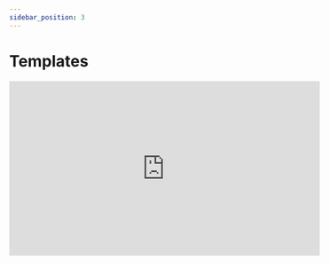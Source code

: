 ```yaml
---
sidebar_position: 3
---
```


# Templates

<iframe width="560" height="315" src="https://www.youtube.com/embed/yXQswsMDC1Q" title="YouTube video player" frameborder="0" allow="accelerometer; autoplay; clipboard-write; encrypted-media; gyroscope; picture-in-picture" allowfullscreen></iframe>
